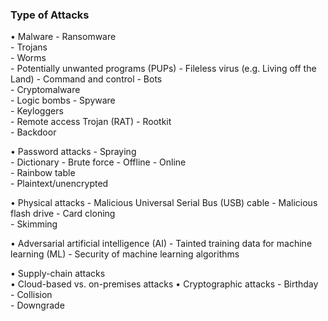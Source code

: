 ### Type of Attacks

• Malware
	- Ransomware  
	- Trojans  
	- Worms  
	- Potentially unwanted programs (PUPs) 
	- Fileless virus (e.g. Living off the Land)
	- Command and control 
	- Bots  
	- Cryptomalware  
	- Logic bombs
	- Spyware  
	- Keyloggers  
	- Remote access Trojan (RAT) 
	- Rootkit  
	- Backdoor

• Password attacks
	- Spraying  
	- Dictionary 
	- Brute force
				- Offline
				- Online  
	- Rainbow table  
	- Plaintext/unencrypted

• Physical attacks
	- Malicious Universal Serial Bus (USB) cable
	- Malicious flash drive 
	- Card cloning  
	- Skimming

• Adversarial artificial intelligence (AI)
	- Tainted training data for machine learning (ML)
	- Security of machine learning algorithms

• Supply-chain attacks  
• Cloud-based vs. on-premises attacks 
• Cryptographic attacks
	- Birthday  
	- Collision  
	- Downgrade
